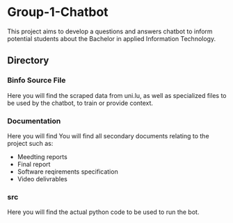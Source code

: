 # Group-1-Chatbot
This project aims to develop a questions and answers chatbot to inform potential students about the Bachelor in applied Information Technology.
## Directory
### Binfo Source File
Here you will find the scraped data from uni.lu, as well as specialized files to be used by the chatbot, to train or provide context.
### Documentation
Here you will find You will find all secondary documents relating to the project such as:
- Meedting reports
- Final report
- Software reqirements specification
- Video delivrables
### src
Here you will find the actual python code to be used to run the bot.
